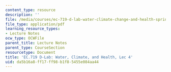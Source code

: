 ```yaml
---
content_type: resource
description: ''
file: /media/courses/ec-719-d-lab-water-climate-change-and-health-spring-2019/da5b16a8ff17ff98b1f85455e084aa44_MITEC_719S19_lec4.pdf
file_type: application/pdf
learning_resource_types:
- Lecture Notes
ocw_type: OCWFile
parent_title: Lecture Notes
parent_type: CourseSection
resourcetype: Document
title: 'EC.719 D-Lab: Water, Climate, and Health, Lec 4'
uid: da5b16a8-ff17-ff98-b1f8-5455e084aa44
---
```

